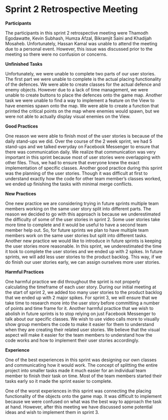 # Sprint 2 Retrospective Meeting


**Participants**

The participants in this sprint 2 retrospective meeting were Thamodh Egodawatte, Kevin Subhash, Humza Afzal, Bikramjit Saini
and Khadijah Mosaheb. Unfortunately, Hassan Kamal was unable to attend the meeting due to a personal event. However, this 
issue was discussed prior to the meeting so there were no confusion or concerns.

**Unfinished Tasks**

Unfortunately, we were unable to complete two parts of our user stories. The first part we were unable to complete is the 
actual placing functionality of the defences. We were able to create classes for the actual defence and enemy objects. 
However due to a lack of time management, we were unable to create buttons to place the defences onto the game map. Another 
task we were unable to find a way to implement a feature on the View to have enemies spawn onto the map. We were able to 
create a function that printed the critical points on the map where enemies would spawn, but we were not able to actually 
display visual enemies on the View.

**Good Practices**

One reason we were able to finish most of the user stories is because of the daily stand-ups we did. Over the course of the 
2 week sprint, we had 5 stand-ups and we talked everyday on Facebook Messenger to ensure that there was communication daily. 
We realize that communication was very important in this sprint because most of user stories were overlapping with other 
files. Thus, we had to ensure that everyone knew the exact implementation of specific classes. Another good practice during 
this sprint was the planning of the user stories. Though it was difficult at first to understand exactly how the code for 
other team member’s classes worked, we ended up finishing the tasks with minimal merge conflicts.


**New Practices**

One new practice we are considering trying in future sprints multiple team members working on the same user story split into 
different parts. The reason we decided to go with this approach is because we underestimated the difficulty of some of the 
user stories in sprint 2. Some user stories take more time to complete and it would be useful to have a second team member 
help out. So, for future sprints we plan to have multiple team members work on the same user stories but split into different 
tasks. Another new practice we would like to introduce in future sprints is keeping the user stories more reasonable. 
In this sprint, we underestimated the time it took to complete the user stories and we ended up with 2 spikes. In future 
sprints, we will add less user stories to the product backlog. This way, if we do finish our user stories early, we can 
assign ourselves more user stories.


**Harmful Practices**

One harmful practice we did throughout the sprint is not properly calculating the timeframe of each user story. During our 
initial meeting at the start of sprint 2, we added too many user stories to the product backlog that we ended up with 2 major
spikes. For sprint 3, we will ensure that we take time to research more into the user story before committing a number of
points and time frame for it. Another harmful practice that we wish to abolish in future sprints is to stop relying on just 
Facebook Messenger to talk about our specific classes. We wish to use video calls more to visually show group members the code
to make it easier for them to understand when they are creating their related user stories. We believe that the visual aspect
will make it easier for the team members to understand how the code works and how to implement their user stories 
accordingly.


**Experience**

One of the best experiences in this sprint was designing our own classes and communicating how it would work. 
The concept of splitting the entire project into smaller tasks made it much easier for an individual team member 
to finish their task on time. Most of the team members started their tasks early so it made the sprint easier to complete.

One of the worst experiences in this sprint was connecting the placing functionality of the objects onto the game map. 
It was difficult to implement because we were confused on what was the best way to approach the task at hand. However, 
after this meeting we have discussed some potential ideas and wish to implement them in sprint 3.
